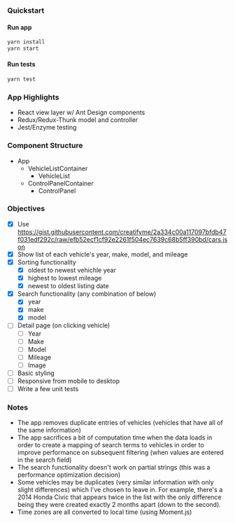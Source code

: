 ### Quickstart
#### Run app
```bash
yarn install
yarn start
```
#### Run tests
```bash
yarn test
```

### App Highlights
* React view layer w/ Ant Design components
* Redux/Redux-Thunk model and controller
* Jest/Enzyme testing

### Component Structure
* App
  * VehicleListContainer
    * VehicleList
  * ControlPanelContainer
    * ControlPanel

### Objectives 
- [x] Use https://gist.githubusercontent.com/creatifyme/2a334c00a117097bfdb47f031edf292c/raw/efb52ecf1cf92e2261f504ec7639c68b5ff390bd/cars.json
- [x] Show list of each vehicle's year, make, model, and mileage
- [x] Sorting functionality 
  - [x] oldest to newest vehichle year
  - [x] highest to lowest mileage
  - [x] newest to oldest listing date
- [x] Search functionality (any combination of below)
  - [x] year
  - [x] make
  - [x] model
- [ ] Detail page (on clicking vehicle)
  - [ ] Year
  - [ ] Make
  - [ ] Model
  - [ ] Mileage
  - [ ] Image
- [ ] Basic styling
- [ ] Responsive from mobile to desktop
- [ ] Write a few unit tests

### Notes
* The app removes duplicate entries of vehicles (vehicles that have all of the same information)
* The app sacrifices a bit of computation time when the data loads in order to create a mapping of search terms to vehicles in order to improve performance on subsequent filtering (when values are entered in the search field)
* The search functionality doesn't work on partial strings (this was a performance optimization decision)
* Some vehicles may be duplicates (very similar information with only slight differences) which I've chosen to leave in. For example, there's a 2014 Honda Civic that appears twice in the list with the only difference being they were created exactly 2 months apart (down to the second).
* Time zones are all converted to local time (using Moment.js)
